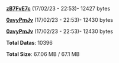 [**zB7FvE7c**](/data/zB7FvE7c.txt) (17/02/23 - 22:53)- 12427 bytes

[**0avyPmJv**](/data/0avyPmJv.txt) (17/02/23 - 22:53)- 12430 bytes

[**0avyPmJv**](/data/0avyPmJv.txt) (17/02/23 - 22:53)- 12430 bytes

**Total Datas**: 10396

**Total Size**: 67.06 MB / 67.1 MB